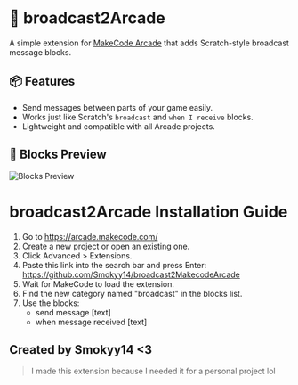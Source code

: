 # 🧩 broadcast2Arcade

A simple extension for [MakeCode Arcade](https://arcade.makecode.com/) that adds Scratch-style broadcast message blocks.

## 📦 Features
- Send messages between parts of your game easily.
- Works just like Scratch's `broadcast` and `when I receive` blocks.
- Lightweight and compatible with all Arcade projects.

## 🧱 Blocks Preview
![Blocks Preview](https://files.catbox.moe/2tjsft.png)

# broadcast2Arcade Installation Guide

1. Go to https://arcade.makecode.com/
2. Create a new project or open an existing one.
3. Click Advanced > Extensions.
4. Paste this link into the search bar and press Enter:
   https://github.com/Smokyy14/broadcast2MakecodeArcade
5. Wait for MakeCode to load the extension.
6. Find the new category named "broadcast" in the blocks list.
7. Use the blocks:
   - send message [text]
   - when message received [text]

## Created by Smokyy14 <3  

> I made this extension because I needed it for a personal project lol
